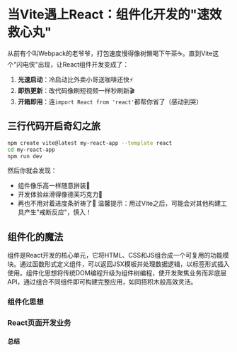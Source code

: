 # 当Vite遇上React：组件化开发的"速效救心丸"

从前有个叫Webpack的老爷爷，打包速度慢得像树懒喝下午茶☕。直到Vite这个"闪电侠"出现，让React组件开发变成了：

1. **光速启动**：冷启动比外卖小哥送咖啡还快⚡
2. **即热更新**：改代码像刷短视频一样秒刷新🎬
3. **开箱即用**：连`import React from 'react'`都帮你省了（感动到哭）

## 三行代码开启奇幻之旅
```bash
npm create vite@latest my-react-app --template react
cd my-react-app
npm run dev
```
然后你就会发现：

- 组件像乐高一样随意拼装🧩
- 开发体验丝滑得像德芙巧克力🍫
- 再也不用对着进度条祈祷了🙏
温馨提示：用过Vite之后，可能会对其他构建工具产生"戒断反应"，慎入！

## 组件化的魔法
组件是React开发的核心单元，它将HTML、CSS和JS组合成一个可复用的功能模块。通过函数形式定义组件，可以返回JSX模板并处理数据逻辑，以标签形式插入使用。组件化思想将传统DOM编程升级为组件树编程，使开发聚焦业务而非底层API，通过组合不同组件即可构建完整应用，如同搭积木般高效灵活。
  
### 组件化思想

### React页面开发业务

#### 总结

